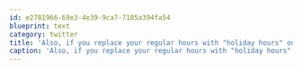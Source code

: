 ```yaml
---
id: e2781966-69e3-4e39-9ca7-7185a394fa54
blueprint: text
category: twitter
title: 'Also, if you replace your regular hours with "holiday hours" on your web site, be sure to put them back after Jan 1 #fail'
caption: 'Also, if you replace your regular hours with "holiday hours" on your web site, be sure to put them back after Jan 1 <span class="hashtag hashtag_local">#<a href="http://tweettemp.darylchymko.ca/?tag=fail">fail</a>'
---
```

